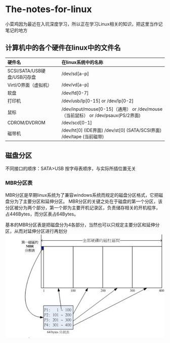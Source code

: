# The-notes-for-linux
小菜鸡因为最近在入坑深度学习，所以正在学习Linux相关的知识，把这里当作记笔记的地方

## 计算机中的各个硬件在linux中的文件名

|硬件名|在linux系统中的名称|
|:---             |:---              |
|SCSI/SATA/USB硬盘/USB闪存盘|/dev/sd[a-p] |     
|Virtl/O界面（虚拟机）|/dev/vd[a-p]|
|软盘|/dev/fd[0-7]|
|打印机|/dev/usb/lp[0-15]  or  /dev/lp[0-2]|
|鼠标|/dev/input/mouse[0-15]（通用）  or  /dev/mouse（当前鼠标） or /dev/psaux(PS/2界面)|
|CDROM/DVDROM|/dev/scd[0-1]|
|磁带机|/dev/ht[0] (IDE界面) /dev/st[0] (SATA/SCSI界面) /dev/tape (当前磁带) |

## 磁盘分区

不同接口的顺序：SATA>USB 按字母表顺序，与实际所插位置无关

### MBR分区表

MBR分区是早期linux系统为了兼容windows系统而规定的磁盘分区格式，它把磁盘分为了主要分区和延伸分区。
MBR分区的关键之处在于磁盘的第一个分区，该分区被分为两个部分，第一个即为主要开机记录区，负责储存相关的开机程序，
占446Bytes，而分区表占64Bytes。

基本的MBR分区表是把磁盘分为4各部分，当然也可以只规定主要分区和延伸分区，从而对延伸分区进行再划分
![图片](https://github.com/Langweng/The-notes-for-linux/blob/main/%E4%BC%A0%E7%BB%9F%E5%88%86%E5%8C%BA%E8%A1%A8.png)
